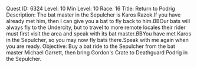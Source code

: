 Quest ID: 6324
Level: 10
Min Level: 10
Race: 16
Title: Return to Podrig
Description: The bat master in the Sepulcher is Karos Razok.If you have already met him, then I can give you a bat to fly back to him.$B$BOur bats will always fly to the Undercity, but to travel to more remote locales their rider must first visit the area and speak with its bat master.$B$BYou have met Karos in the Sepulcher, so you may now fly bats there.Speak with me again when you are ready.
Objective: Buy a bat ride to the Sepulcher from the bat master Michael Garrett, then bring Gordon's Crate to Deathguard Podrig in the Sepulcher.
